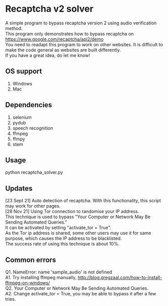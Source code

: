 # Recaptcha v2 solver
A simple program to bypass recaptcha version 2 using audio verification method. <br>
This program only demonstrates how to bypass recaptcha on https://www.google.com/recaptcha/api2/demo<br>
You need to readapt this program to work on other websites. It is difficult to make the code general as websites are built differently.<br>
If you have a great idea, do let me know!<br>

## OS support
1. Windows
2. Mac

## Dependencies
1. selenium
2. pydub
3. speech recognition
4. ffmpeg
5. ffmpy
6. stem

## Usage
python recaptcha_solver.py<br>

## Updates
[23 Sept 21] Auto detection of recaptcha. With this functionality, this script may work for other pages. <br>
[28 Nov  21] Using Tor connection to randomise your IP address. <br>
This technique is used to bypass "Your Computer or Network May Be Sending Automated Queries."<br> 
It can be activated by setting "activate_tor = True". <br>
As the Tor ip address is shared, some other users may use it for same purpose, which causes the IP address to be blacklisted.<br> 
The success rate of using this technique is about 10%.<br>


## Common errors
Q1. NameError: name 'sample_audio' is not defined <br>
A1. Try installing ffmpeg manually, http://blog.gregzaal.com/how-to-install-ffmpeg-on-windows/<br>
Q2. Your Computer or Network May Be Sending Automated Queries. <br>
A2. Change activate_tor = True, you may be able to bypass it after a few tries.<br>
